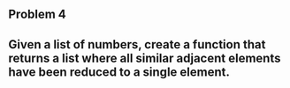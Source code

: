 ## Problem 4
## Given a list of numbers, create a function that returns a list where all similar adjacent elements have been reduced to a single element.



